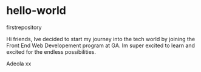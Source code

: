 # hello-world
firstrepository

Hi friends,
Ive decided to start my journey into the tech world by joining the Front End Web Developement program at GA. Im super excited to learn and excited for the endless possibilities. 

Adeola
xx
